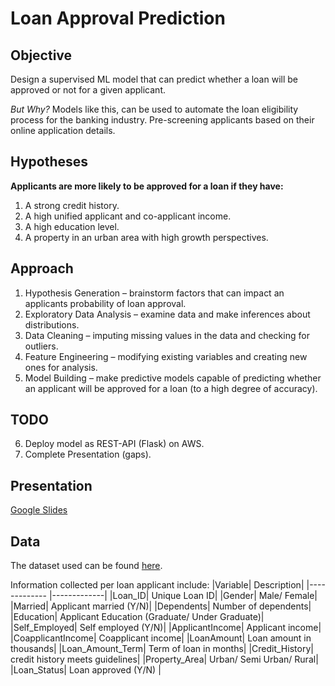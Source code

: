 # Loan Approval Prediction
## Objective
Design a supervised ML model that can predict whether a loan will be approved or not for a given applicant.

_But Why?_ Models like this, can be used to automate the loan eligibility process for the banking industry. Pre-screening applicants based on their online application details.

## Hypotheses
**Applicants are more likely to be approved for a loan if they have:**
1. A strong credit history.
2. A high unified applicant and co-applicant income.
3. A high education level.
4. A property in an urban area with high growth perspectives.

## Approach
1. Hypothesis Generation – brainstorm factors that can impact an applicants probability of loan approval.
2. Exploratory Data Analysis – examine data and make inferences about distributions.
3. Data Cleaning – imputing missing values in the data and checking for outliers.
4. Feature Engineering – modifying existing variables and creating new ones for analysis.
5. Model Building – make predictive models capable of predicting whether an applicant will be approved for a loan (to a high degree of accuracy).

## TODO
6. Deploy model as REST-API (Flask) on AWS.
7. Complete Presentation (gaps).

## Presentation
[Google Slides](https://docs.google.com/presentation/d/1pDMQFmwXwtYOgxeC4BEFW06G6skYX9iLMknwgyfUl9c/edit?usp=sharing)

## Data
The dataset used can be found [here](https://drive.google.com/file/d/1h_jl9xqqqHflI5PsuiQd_soNYxzFfjKw/view?usp=sharing).

Information collected per loan applicant include:
|Variable| Description|
|------------- |-------------|
|Loan_ID| Unique Loan ID|
|Gender| Male/ Female|
|Married| Applicant married (Y/N)|
|Dependents| Number of dependents|
|Education| Applicant Education (Graduate/ Under Graduate)|
|Self_Employed| Self employed (Y/N)|
|ApplicantIncome| Applicant income|
|CoapplicantIncome| Coapplicant income|
|LoanAmount| Loan amount in thousands|
|Loan_Amount_Term| Term of loan in months|
|Credit_History| credit history meets guidelines|
|Property_Area| Urban/ Semi Urban/ Rural|
|Loan_Status| Loan approved (Y/N) |
